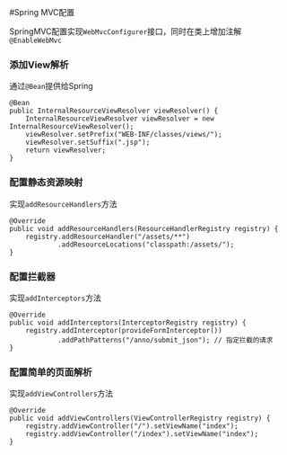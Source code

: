 #Spring MVC配置

SpringMVC配置实现`WebMvcConfigurer`接口，同时在类上增加注解`@EnableWebMvc`

### 添加View解析

通过`@Bean`提供给Spring

```
@Bean
public InternalResourceViewResolver viewResolver() {
    InternalResourceViewResolver viewResolver = new InternalResourceViewResolver();
    viewResolver.setPrefix("WEB-INF/classes/views/");
    viewResolver.setSuffix(".jsp");
    return viewResolver;
}
```

### 配置静态资源映射

实现`addResourceHandlers`方法

```
@Override
public void addResourceHandlers(ResourceHandlerRegistry registry) {
    registry.addResourceHandler("/assets/**")
            .addResourceLocations("classpath:/assets/");
}
```

### 配置拦截器

实现`addInterceptors`方法

```
@Override
public void addInterceptors(InterceptorRegistry registry) {
    registry.addInterceptor(provideFormInterceptor())
            .addPathPatterns("/anno/submit_json"); // 指定拦截的请求
}

```

### 配置简单的页面解析

实现`addViewControllers`方法

```
@Override
public void addViewControllers(ViewControllerRegistry registry) {
    registry.addViewController("/").setViewName("index");
    registry.addViewController("/index").setViewName("index");
}
```


